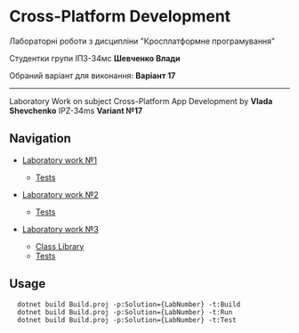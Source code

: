 # Cross-Platform Development


Лабораторні роботи з дисципліни "Кросплатформне програмування"

Студентки групи ІПЗ-34мс **Шевченко Влади**

Обраний варіант для виконання: **Варіант 17**

---

Laboratory Work on subject Cross-Platform App Development by **Vlada Shevchenko** IPZ-34ms **Variant №17**

## Navigation

- [Laboratory work №1](https://github.com/vladashvch/cross-platform-labs/tree/master/Lab1/Lab1)
  - [Tests](https://github.com/vladashvch/cross-platform-labs/tree/master/Lab1/Lab1.Tests)

- [Laboratory work №2](https://github.com/vladashvch/cross-platform-labs/tree/master/Lab2/Lab2)
  - [Tests](https://github.com/vladashvch/cross-platform-labs/tree/master/Lab2/Lab2.Tests)

- [Laboratory work №3](https://github.com/vladashvch/cross-platform-labs/tree/master/Lab3/Lab3)
  - [Class Library](https://github.com/vladashvch/cross-platform-labs/tree/master/Lab3/VShevchenko)
  - [Tests](https://github.com/vladashvch/cross-platform-labs/tree/master/Lab3/Lab3.Tests)

## Usage

```
  dotnet build Build.proj -p:Solution={LabNumber} -t:Build
  dotnet build Build.proj -p:Solution={LabNumber} -t:Run
  dotnet build Build.proj -p:Solution={LabNumber} -t:Test
```
